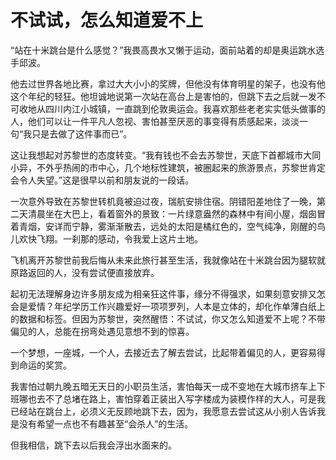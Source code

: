 # 不试试，怎么知道爱不上

“站在十米跳台是什么感觉？”我畏高畏水又懒于运动，面前站着的却是奥运跳水选手邱波。 

他去过世界各地比赛，拿过大大小小的奖牌，但他没有体育明星的架子，也没有他这个年纪的轻狂。他坦诚地说第一次站在高台上是害怕的，但跳下去之后就一发不可收地从四川内江小城镇，一直跳到伦敦奥运会。我喜欢那些老老实实低头做事的人，他们可以让一件平凡人忽视、害怕甚至厌恶的事变得有质感起来，淡淡一句“我只是去做了这件事而已”。 

这让我想起对苏黎世的态度转变。“我有钱也不会去苏黎世，天底下首都城市大同小异，不外乎热闹的市中心，几个地标性建筑，被圈起来的旅游景点，苏黎世肯定会令人失望。”这是很早以前和朋友说的一段话。 

一次意外导致在苏黎世转机竟被迫过夜，瑞航安排住宿。阴错阳差地住了一晚，第二天清晨坐在大巴上，看着窗外的景致：一片绿意盎然的森林中有间小屋，烟囱冒着青烟，安详而宁静，雾渐渐散去，远处的太阳是橘红色的，空气纯净，刚醒的鸟儿欢快飞翔。一刹那的感动，令我爱上这片土地。 

飞机离开苏黎世前我后悔从未来此旅行甚至生活，我就像站在十米跳台因为腿软就原路返回的人，没有尝试便直接放弃。 

起初无法理解身边许多朋友成为相亲狂这件事，缘分不得强求，如果刻意安排又怎会是爱情？年纪学历工作兴趣爱好一项项罗列，人本是立体的，却化作单薄白纸上的数据和标签。但因为苏黎世，突然醒悟：不试试，你又怎么知道爱不上呢？不带偏见的人，总能在拐弯处遇见意想不到的惊喜。 

一个梦想，一座城，一个人，去接近去了解去尝试，比起带着偏见的人，更容易得到命运的奖赏。 

我害怕过朝九晚五暗无天日的小职员生活，害怕每天一成不变地在大城市挤车上下班哪也去不了总堵在路上，害怕穿着正装出入写字楼成为装模作样的大人，可是我已经站在跳台上，必须义无反顾地跳下去，因为，我愿意去尝试这从小别人告诉我是没有希望一点也不有趣甚至“会杀人”的生活。 

但我相信，跳下去以后我会浮出水面来的。